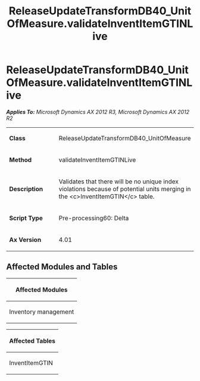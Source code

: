 ﻿---
title: ReleaseUpdateTransformDB40_UnitOfMeasure.validateInventItemGTINLive
TOCTitle: ReleaseUpdateTransformDB40_UnitOfMeasure.validateInventItemGTINLive
ms:assetid: 49ec8d70-d6f4-f4ca-4e93-eee31725d8c6
ms:mtpsurl: https://msdn.microsoft.com/en-us/library/JJ685358(v=AX.60)
ms:contentKeyID: 49708063
ms.date: 05/18/2015
mtps_version: v=AX.60
---

# ReleaseUpdateTransformDB40\_UnitOfMeasure.validateInventItemGTINLive 


_**Applies To:** Microsoft Dynamics AX 2012 R3, Microsoft Dynamics AX 2012 R2_

<table>
<colgroup>
<col style="width: 50%" />
<col style="width: 50%" />
</colgroup>
<tbody>
<tr class="odd">
<td><p><strong>Class</strong></p></td>
<td><p>ReleaseUpdateTransformDB40_UnitOfMeasure</p></td>
</tr>
<tr class="even">
<td><p><strong>Method</strong></p></td>
<td><p>validateInventItemGTINLive</p></td>
</tr>
<tr class="odd">
<td><p><strong>Description</strong></p></td>
<td><p>Validates that there will be no unique index violations because of potential units merging in the &lt;c&gt;InventItemGTIN&lt;/c&gt; table.</p></td>
</tr>
<tr class="even">
<td><p><strong>Script Type</strong></p></td>
<td><p>Pre-processing60: Delta</p></td>
</tr>
<tr class="odd">
<td><p><strong>Ax Version</strong></p></td>
<td><p>4.01</p></td>
</tr>
</tbody>
</table>


## Affected Modules and Tables

<table>
<colgroup>
<col style="width: 100%" />
</colgroup>
<thead>
<tr class="header">
<th><p>Affected Modules</p></th>
</tr>
</thead>
<tbody>
<tr class="odd">
<td><p>Inventory management</p></td>
</tr>
</tbody>
</table>


<table>
<colgroup>
<col style="width: 100%" />
</colgroup>
<thead>
<tr class="header">
<th><p>Affected Tables</p></th>
</tr>
</thead>
<tbody>
<tr class="odd">
<td><p>InventItemGTIN</p></td>
</tr>
</tbody>
</table>

  


